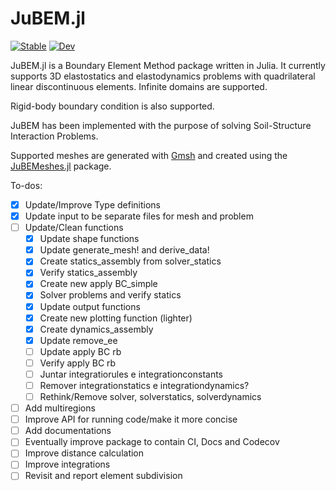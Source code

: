 # JuBEM.jl

[![Stable](https://img.shields.io/badge/docs-stable-blue.svg)](https://lucashttip.github.io/JuBEM.jl/stable/)
[![Dev](https://img.shields.io/badge/docs-dev-blue.svg)](https://lucashttip.github.io/JuBEM.jl/dev/)


JuBEM.jl is a Boundary Element Method package written in Julia. It currently supports 3D elastostatics and elastodynamics problems with quadrilateral linear discontinuous elements.
Infinite domains are supported.

Rigid-body boundary condition is also supported.

JuBEM has been implemented with the purpose of solving Soil-Structure Interaction Problems.

Supported meshes are generated with [Gmsh](https://gmsh.info/) and created using the [JuBEMeshes.jl](https://github.com/lucashttip/JuBEMeshes.jl) package.

To-dos:

- [x] Update/Improve Type definitions
- [x] Update input to be separate files for mesh and problem
- [ ] Update/Clean functions
    - [x] Update shape functions
    - [x] Update generate_mesh! and derive_data!
    - [x] Create statics_assembly from solver_statics
    - [x] Verify statics_assembly
    - [x] Create new apply BC_simple
    - [x] Solver problems and verify statics
    - [x] Update output functions
    - [x] Create new plotting function (lighter)
    - [x] Create dynamics_assembly
    - [x] Update remove_ee
    - [ ] Update apply BC rb
    - [ ] Verify apply BC rb
    - [ ] Juntar integratiorules e integrationconstants
    - [ ] Remover integrationstatics e integrationdynamics?  
    - [ ] Rethink/Remove solver, solverstatics, solverdynamics
- [ ] Add multiregions
- [ ] Improve API for running code/make it more concise
- [ ] Add documentations
- [ ] Eventually improve package to contain CI, Docs and Codecov
- [ ] Improve distance calculation
- [ ] Improve integrations
- [ ] Revisit and report element subdivision